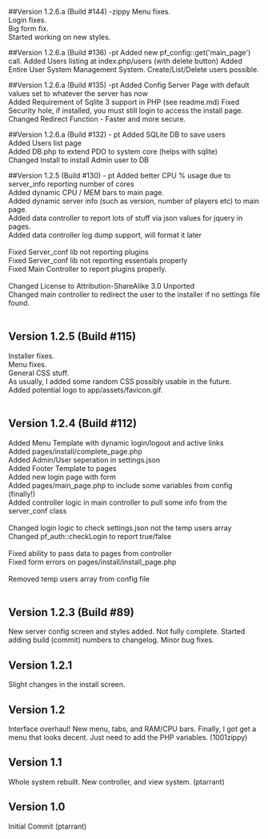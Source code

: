 ##Version 1.2.6.a (Build #144) -zippy
Menu fixes. <br />
Login fixes. <br />
Big form fix. <br />
Started working on new styles. <br />

##Version 1.2.6.a (Build #136) -pt
Added new pf_config::get('main_page') call.
Added Users listing at index.php/users (with delete button)
Added Entire User System Management System. Create/List/Delete users possible.

##Version 1.2.6.a (Build #135) -pt
Added Config Server Page with default values set to whatever the server has now <br />
Added Requirement of Sqlite 3 support in PHP (see readme.md)
Fixed Security hole, if installed, you must still login to access the install page.<br />
Changed Redirect Function - Faster and more secure.<br />

##Version 1.2.6.a (Build #132) - pt
Added SQLite DB to save users<br />
Added Users list page<br />
Added DB.php to extend PDO to system core (helps with sqlite)<br />
Changed Install to install Admin user to DB<br />

##Version 1.2.5 (Build #130)  - pt
Added better CPU % usage due to server_info reporting number of cores <br />
Added dynamic CPU / MEM bars to main page.<br />
Added dynamic server info (such as version, number of players etc) to main page.<br />
Added data controller to report lots of stuff via json values for jquery in pages.<br />
Added data controller log dump support, will format it later<br />
<br />
Fixed Server_conf lib not reporting plugins<br />
Fixed Server_conf lib not reporting essentials properly<br />
Fixed Main Controller to report plugins properly.<br />
<br />
Changed License to Attribution-ShareAlike 3.0 Unported <br />
Changed main controller to redirect the user to the installer if no settings file found.<br />
<br />
## Version 1.2.5 (Build #115)
Installer fixes.<br />
Menu fixes.<br />
General CSS stuff.<br />
As usually, I added some random CSS possibly usable in the future.<br />
Added potential logo to app/assets/favicon.gif.<br />
<br />
## Version 1.2.4 (Build #112)
Added Menu Template with dynamic login/logout and active links<br />
Added pages/install/complete_page.php<br />
Added Admin/User seperation in settings.json<br />
Added Footer Template to pages<br />
Added new login page with form<br />
Added pages/main_page.php to include some variables from config (finally!)<br />
Added controller logic in main controller to pull some info from the server_conf class<br />
<br />
Changed login logic to check settings.json not the temp users array<br />
Changed pf_auth::checkLogin to report true/false<br />
<br />
Fixed ability to pass data to pages from controller<br />
Fixed form errors on pages/install/install_page.php<br />
<br />
Removed temp users array from config file<br />
<br />
## Version 1.2.3 (Build #89)
New server config screen and styles added. Not fully complete. Started adding build (commit) numbers to changelog. Minor bug fixes.
<br />
## Version 1.2.1
Slight changes in the install screen.
<br />
## Version 1.2
Interface overhaul! New menu, tabs, and RAM/CPU bars. Finally, I got get a menu that looks decent. Just need to add the PHP variables. (1001zippy)
<br />
## Version 1.1
Whole system rebuilt. New controller, and view system. (ptarrant)
<br />
## Version 1.0
Initial Commit (ptarrant)
